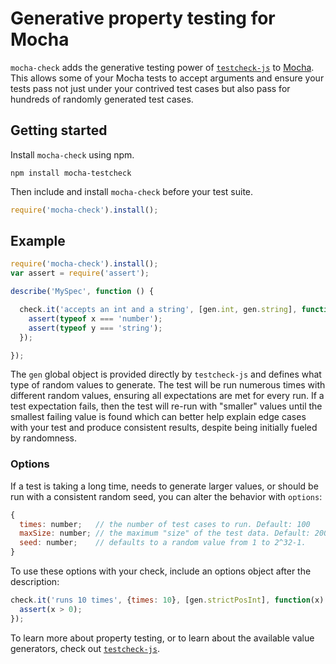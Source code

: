 Generative property testing for Mocha
=======================================

`mocha-check` adds the generative testing power of [`testcheck-js`](https://github.com/leebyron/testcheck-js)
to [Mocha](http://visionmedia.github.io/mocha/). This allows some of your Mocha tests
to accept arguments and ensure your tests pass not just under your contrived
test cases but also pass for hundreds of randomly generated test cases.


Getting started
---------------

Install `mocha-check` using npm.

```shell
npm install mocha-testcheck
```

Then include and install `mocha-check` before your test suite.

```javascript
require('mocha-check').install();
```


Example
-------

```javascript
require('mocha-check').install();
var assert = require('assert');

describe('MySpec', function () {

  check.it('accepts an int and a string', [gen.int, gen.string], function(x, y) {
    assert(typeof x === 'number');
    assert(typeof y === 'string');
  });

});
```

The `gen` global object is provided directly by `testcheck-js` and defines what
type of random values to generate. The test will be run numerous times with
different random values, ensuring all expectations are met for every run. If a
test expectation fails, then the test will re-run with "smaller" values until
the smallest failing value is found which can better help explain edge cases
with your test and produce consistent results, despite being initially fueled
by randomness.

### Options

If a test is taking a long time, needs to generate larger values, or should be
run with a consistent random seed, you can alter the behavior with `options`:

```js
{
  times: number;   // the number of test cases to run. Default: 100
  maxSize: number; // the maximum "size" of the test data. Default: 200
  seed: number;    // defaults to a random value from 1 to 2^32-1.
}
```

To use these options with your check, include an options object after
the description:

```js
check.it('runs 10 times', {times: 10}, [gen.strictPosInt], function(x) {
  assert(x > 0);
});
```

To learn more about property testing, or to learn about the available value
generators, check out [`testcheck-js`](https://github.com/leebyron/testcheck-js).
